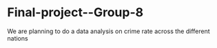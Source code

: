 # Final-project--Group-8
We are planning to do a data analysis on crime rate across the different nations
